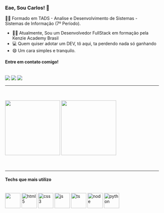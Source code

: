 ### Eae, Sou Carlos! 👋

  :student: Formado em TADS - Analise e Desenvolvimento de Sistemas -  
            Sistemas de Informação (7º Período).

  - :man_teacher: Atualmente, Sou um Desenvolvedor FullStack em formação pela Kenzie Academy Brasil
  - :computer: Quem quiser adotar um DEV, tô aqui, ta perdendo nada só ganhando
  - 😄 Um cara simples e tranquilo.
  
#### Entre em contato comigo!
<br>
<div>
  <a href="https://www.linkedin.com/in/carlos-henrique-freitas-de-almeida" target="blank"><img src="https://img.shields.io/badge/LinkedIn-0077B5?style=for-the-badge&logo=linkedin&logoColor=white" target="blank" /></a>
  <a href="mailto: carlos.d.freitas0@gmail.com" target="blank"><img src="https://img.shields.io/badge/Gmail-D14836?style=for-the-badge&logo=gmail&logoColor=white" target="blank" /></a>
  <a href="mailto: carlos.d.freitas0@hotmail.com" target="blank"><img src="https://img.shields.io/badge/Microsoft_Outlook-0078D4?style=for-the-badge&logo=microsoft-outlook&logoColor=white" target="blank" /></a>
</div>
<hr/>

<br>
<br>

<div>
    <img height="180em" src="https://github-readme-stats.vercel.app/api?username=CarloslFreitas&show_icons=true&theme=tokyonight&include_all_commits=true" />
    <img height="180em" src="https://github-readme-stats.vercel.app/api/top-langs/?username=CarloslFreitas&layout=compact&langs_count=168&theme=tokyonight" />
</div>

<br>
<br>

<hr/>

#### Techs que mais utilizo
<br>
<div style="display: inline_block">
    <img height="50em" src="https://cdn.jsdelivr.net/gh/devicons/devicon@latest/icons/react/react-original.svg" />
    <img height="50em" alt="html5" src="https://cdn.jsdelivr.net/gh/devicons/devicon@latest/icons/html5/html5-original.svg" />
    <img height="50em" alt="css3" src="https://cdn.jsdelivr.net/gh/devicons/devicon@latest/icons/css3/css3-original.svg" />
    <img height="50em" alt="js" src="https://cdn.jsdelivr.net/gh/devicons/devicon@latest/icons/javascript/javascript-plain.svg" />
    <img height="50em" alt="ts" src="https://cdn.jsdelivr.net/gh/devicons/devicon@latest/icons/typescript/typescript-original.svg" />
    <img height="50em" alt="node" src="https://cdn.jsdelivr.net/gh/devicons/devicon@latest/icons/nodejs/nodejs-original.svg" />
    <img height="50em" alt="python" src="https://cdn.jsdelivr.net/gh/devicons/devicon@latest/icons/python/python-original.svg" />
</div>

